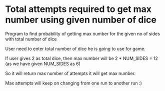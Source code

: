 # Total attempts required to get max number using given number of dice
Program to find probability of getting max number for the given no of sides with total number of dice

User need to enter total number of dice he is going to use for game. 

If user gives 2 as total dice, then max number will be 2 * NUM_SIDES = 12 (as we have given NUM_SIDES as 6)

So it will return max number of attempts it will get max number. 

Max attempts will keep on changing from one run to another run :)
